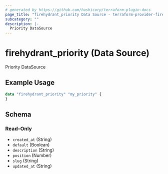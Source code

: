 ```yaml
---
# generated by https://github.com/hashicorp/terraform-plugin-docs
page_title: "firehydrant_priority Data Source - terraform-provider-firehydrant"
subcategory: ""
description: |-
  Priority DataSource
---
```


# firehydrant_priority (Data Source)

Priority DataSource

## Example Usage

```terraform
data "firehydrant_priority" "my_priority" {
}
```

<!-- schema generated by tfplugindocs -->
## Schema

### Read-Only

- `created_at` (String)
- `default` (Boolean)
- `description` (String)
- `position` (Number)
- `slug` (String)
- `updated_at` (String)

